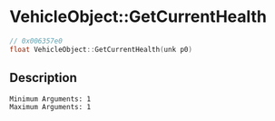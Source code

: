 # VehicleObject::GetCurrentHealth
```c
// 0x006357e0
float VehicleObject::GetCurrentHealth(unk p0)
```
## Description
```
Minimum Arguments: 1
Maximum Arguments: 1
```
